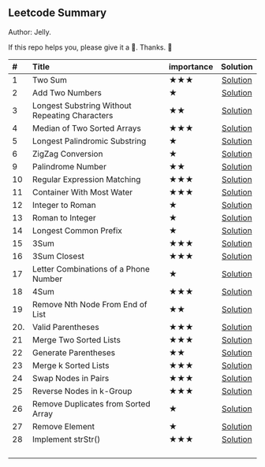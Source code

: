 ## Leetcode Summary

Author: Jelly.

If this repo helps you, please give it a 🌟. Thanks. 🥰

| #    | Title                                          | importance |                           Solution                           |
| :--- | :--------------------------------------------- | ---------- | :----------------------------------------------------------: |
| 1    | Two Sum                                        | ★★★        |             [Solution](leetcode/1.%20Two%20Sum)              |
| 2    | Add Two Numbers                                | ★          |        [Solution](leetcode/2.%20Add%20Two%20Numbers)         |
| 3    | Longest Substring Without Repeating Characters | ★★         | [Solution](leetcode/3.%20Longest%20Substring%20Without%20Repeating%20Characters) |
| 4    | Median of Two Sorted Arrays                    | ★★★        | [Solution](leetcode/4.%20Median%20of%20Two%20Sorted%20Arrays) |
| 5    | Longest Palindromic Substring                  | ★          | [Solution](leetcode/5.%20Longest%20Palindromic%20Substring)  |
| 6    | ZigZag Conversion                              | ★          |        [Solution](leetcode/6.%20ZigZag%20Conversion)         |
| 9    | Palindrome Number                              | ★★         |        [Solution](leetcode/9.%20Palindrome%20Number)         |
| 10   | Regular Expression Matching                    | ★★★        |  [Solution](leetcode/10.%20Regular%20Expression%20Matching)  |
| 11   | Container With Most Water                      | ★★★        |  [Solution](leetcode/11.%20Container%20With%20Most%20Water)  |
| 12   | Integer to Roman                               | ★          |       [Solution](leetcode/12.%20Integer%20to%20Roman)        |
| 13   | Roman to Integer                               | ★          |       [Solution](leetcode/13.%20Roman%20to%20Integer)        |
| 14   | Longest Common Prefix                          | ★          |     [Solution](leetcode/14.%20Longest%20Common%20Prefix)     |
| 15   | 3Sum                                           | ★★★        |               [Solution](leetcode/15.%203Sum)                |
| 16   | 3Sum Closest                                   | ★★★        |          [Solution](leetcode/16.%203Sum%20Closest)           |
| 17   | Letter Combinations of a Phone Number          | ★          | [Solution](leetcode/17.%20Letter%20Combinations%20of%20a%20Phone%20Number) |
| 18   | 4Sum                                           | ★★★        |               [Solution](leetcode/18.%204Sum)                |
| 19   | Remove Nth Node From End of List               | ★★         | [Solution](leetcode/19.%20Remove%20Nth%20Node%20From%20End%20of%20List) |
| 20.  | Valid Parentheses                              | ★★★        |        [Solution](leetcode/20.%20Valid%20Parentheses)        |
| 21   | Merge Two Sorted Lists                         | ★★★        |   [Solution](leetcode/21.%20Merge%20Two%20Sorted%20Lists)    |
| 22   | Generate Parentheses                           | ★★         |      [Solution](leetcode/22.%20Generate%20Parentheses)       |
| 23   | Merge k Sorted Lists                           | ★★★        |    [Solution](leetcode/23.%20Merge%20k%20Sorted%20Lists)     |
| 24   | Swap Nodes in Pairs                            | ★★★        |     [Solution](leetcode/24.%20Swap%20Nodes%20in%20Pairs)     |
| 25   | Reverse Nodes in k-Group                       | ★★★        |  [Solution](leetcode/25.%20Reverse%20Nodes%20in%20k-Group)   |
| 26   | Remove Duplicates from Sorted Array            | ★          | [Solution](leetcode/26.%20Remove%20Duplicates%20from%20Sorted%20Array) |
| 27   | Remove Element                                 | ★          |         [Solution](leetcode/27.%20Remove%20Element)          |
| 28   | Implement strStr()                             | ★★★        |       [Solution](leetcode/28.%20Implement%20strStr())        |
|      |                                                |            |                                                              |
|      |                                                |            |                                                              |
|      |                                                |            |                                                              |
|      |                                                |            |                                                              |

